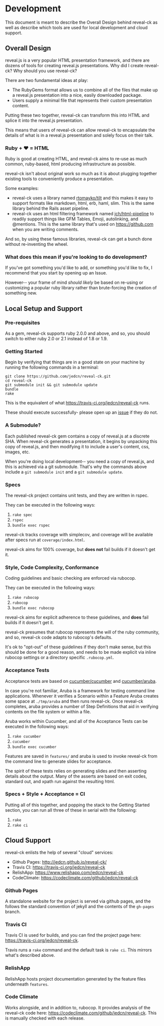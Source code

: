 # Development

This document is meant to describe the Overall Design behind reveal-ck
as well as describe which tools are used for local development and
cloud support.

## Overall Design

reveal.js is a very popular HTML presentation framework, and there are
dozens of tools for creating reveal.js presentations. Why did I create
reveal-ck? Why should you use reveal-ck?

There are two fundamental ideas at play:

* The RubyGems format allows us to combine all of the files that make
  up a reveal.js presentation into a nice, easily downloaded package.
* Users supply a minimal file that represents their custom
  presentation content.

Putting these two together, reveal-ck can transform this into HTML and
splice it into the reveal.js presentation.

This means that users of reveal-ck can allow reveal-ck to encapsulate
the details of what is in a reveal.js presentation and solely focus on
their talk.

### Ruby + :heart: = HTML

Ruby is good at creating HTML, and reveal-ck aims to re-use as much
common, ruby-based, html producing infrastructure as possible.

reveal-ck isn't about original work so much as it is about plugging
together existing tools to conveniently produce a presentation.

Some examples:

* reveal-ck uses a library named [rtomayko/tilt][github-tilt] and this
  makes it easy to support formats like markdown, html, erb, haml,
  slim. This is the same library behind the Rails asset pipeline.
* reveal-ck uses an html filtering framework named
  [jch/html-pipeline][github-html-pipeline] to readily support things
  like GFM Tables, Emoji, autolinking, and @mentions. This is the same
  library that's used on https://github.com when you are writing
  comments.

And so, by using these famous libraries, reveal-ck can get a bunch
done without re-inventing the wheel.

[github-tilt]: https://github.com/rtomayko/tilt
[github-html-pipeline]: https://github.com/jch/html-pipeline

### What does this mean if you're looking to do development?

If you've got something you'd like to add, or something you'd like to
fix, I recommend that you start by opening up an Issue.

However-- your frame of mind *should likely* be based on re-using or
customizing a popular ruby library rather than brute-forcing the
creation of something new.

## Local Setup and Support

### Pre-requisites

As a gem, reveal-ck supports ruby 2.0.0 and above, and so, you should
switch to either ruby 2.0 or 2.1 instead of 1.8 or 1.9.

### Getting Started

Begin by verifying that things are in a good state on your machine by
running the following commands in a terminal:

```
git clone https://github.com/jedcn/reveal-ck.git
cd reveal-ck
git submodule init && git submodule update
bundle
rake
```

This is the equivalent of what https://travis-ci.org/jedcn/reveal-ck
runs.

These should execute successfully- please open up an
[issue][reveal-ck-has-issues] if they do not.

[reveal-ck-has-issues]: https://github.com/jedcn/reveal-ck/issues/

### A Submodule?

Each published reveal-ck gem contains a copy of reveal.js at a
discrete SHA. When reveal-ck generates a presentation, it begins by
unpacking this copy of reveal.js, and then modifying it to include a
user's content, css, images, etc.

When you're doing local development-- you need a copy of reveal.js,
and this is achieved via a git submodule. That's why the commands
above include a `git submodule init` and a `git submodule update`.

### Specs

The reveal-ck project contains unit tests, and they are written in
rspec.

They can be executed in the following ways:

1. `rake spec`
2. `rspec`
3. `bundle exec rspec`

reveal-ck tracks coverage with simplecov, and coverage will be
available after specs run at `coverage/index.html`.

reveal-ck aims for 100% coverage, but **does not** fail builds if it
doesn't get it.

### Style, Code Complexity, Conformance

Coding guidelines and basic checking are enforced via rubocop.

They can be executed in the following ways:

1. `rake rubocop`
2. `rubocop`
3. `bundle exec rubocop`

reveal-ck aims for explicit adherence to these guidelines, and
**does** fail builds if it doesn't get it.

reveal-ck presumes that rubocop represents the will of the ruby
community, and so, reveal-ck code adapts to rubocop's defaults.

It's ok to "opt-out" of these guidelines if they don't make sense, but
this should be done for a good reason, and needs to be made explicit
via inline rubocop settings or a directory specific `.rubocop.yml`.

### Acceptance Tests

Acceptance tests are based on [cucumber/cucumber][cucumber-cucumber]
and [cucumber/aruba][cucumber-aruba].

[cucumber-cucumber]: https://github.com/cucumber/cucumber
[cucumber-aruba]: https://github.com/cucumber/aruba

In case you're not familiar, Aruba is a framework for testing command
line applications. Whenever it verifies a Scenario within a Feature
Aruba creates some space at `./tmp/aruba` and then runs
reveal-ck. Once reveal-ck completes, aruba provides a number of Step
Definitions that aid in verifying contents on the file system or
within a file.

Aruba works within Cucumber, and all of the Acceptance Tests can be
executed in the following ways:

1. `rake cucumber`
2. `cucumber`
3. `bundle exec cucumber`

Features are saved in `features/` and aruba is used to invoke
reveal-ck from the command line to generate slides for acceptance.

The spirit of these tests relies on generating slides and then
asserting details about the output. Many of the asserts are based on
exit codes, standard out, and xpath run against the resulting html.

### Specs + Style + Acceptance = CI

Putting all of this together, and popping the stack to the Getting
Started section, you can run all three of these in serial with the
following:

1. `rake`
2. `rake ci`

## Cloud Support

reveal-ck enlists the help of several "cloud" services:

* Github Pages: http://jedcn.github.io/reveal-ck/
* Travis CI: https://travis-ci.org/jedcn/reveal-ck
* RelishApp: https://www.relishapp.com/jedcn/reveal-ck
* CodeClimate: https://codeclimate.com/github/jedcn/reveal-ck

### Github Pages

A standalone website for the project is served via github pages, and
the follows the standard convention of jekyll and the contents of the
`gh-pages` branch.

### Travis CI

Travis CI is used for builds, and you can find the project page here:
https://travis-ci.org/jedcn/reveal-ck.

Travis runs a `rake` command and the default task is `rake ci`. This
mirrors what's described above.

### RelishApp

RelishApp hosts project documentation generated by the feature files
underneath `features`.

### Code Climate

Works alongside, and in addition to, rubocop. It provides analysis of
the reveal-ck code here:
https://codeclimate.com/github/jedcn/reveal-ck. This is manually
checked with each release.

